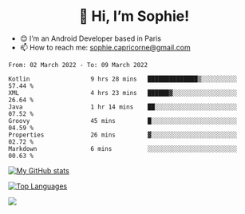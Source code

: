 <h1 align="center"> 👋 Hi, I’m Sophie! </h1>  

- 😊 I’m an Android Developer based in Paris
- 📫 How to reach me: sophie.capricorne@gmail.com


<!--START_SECTION:waka-->

```text
From: 02 March 2022 - To: 09 March 2022

Kotlin                 9 hrs 28 mins   ██████████████▒░░░░░░░░░░   57.44 %
XML                    4 hrs 23 mins   ██████▓░░░░░░░░░░░░░░░░░░   26.64 %
Java                   1 hr 14 mins    ██░░░░░░░░░░░░░░░░░░░░░░░   07.52 %
Groovy                 45 mins         █░░░░░░░░░░░░░░░░░░░░░░░░   04.59 %
Properties             26 mins         ▓░░░░░░░░░░░░░░░░░░░░░░░░   02.72 %
Markdown               6 mins          ░░░░░░░░░░░░░░░░░░░░░░░░░   00.63 %
```

<!--END_SECTION:waka-->

[![My GitHub stats](https://github-readme-stats.vercel.app/api?username=sophicapri&show_icons=true&theme=buefy)](https://github.com/anuraghazra/github-readme-stats)

[![Top Languages](https://github-readme-stats.vercel.app/api/top-langs/?username=sophicapri&langs_count=2&layout=compact)](https://github.com/anuraghazra/github-readme-stats)

![](https://github-readme-streak-stats.herokuapp.com/?user=sophicapri)
